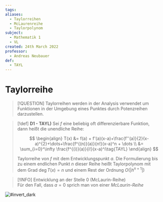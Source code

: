```yaml
---
tags: 
aliases:
  - Taylorreihen
  - McLaurenreihe
  - Taylorpolynom
subject:
  - Mathematik 1
  - VL
created: 24th March 2022
professor:
  - Andreas Neubauer
def:
  - TAYL
---
```


# Taylorreihe

> [!QUESTION] Taylorreihen werden in der Analysis verwendet um Funktionen in der Umgebung eines Punktes durch Potenzreihen darzustellen.

> [!def] **D1 - TAYL)** Sei $f$ eine beliebig oft differenzierbare Funktion, dann heißt die unendliche Reihe:
>
> $$
> \begin{align}
> T(x) &= f(a) + f'(a)(x-a)+\frac{f''(a)}{2}(x-a)^{2}+\dots+\frac{f^{(n)}(a)}{n!}(x-a)^n + \dots \\
> &= \sum_{i=0}^\infty \frac{f^{(i)}(a)}{i!}(x-a)^i\tag{TAYL}
> \end{align}
> $$
>
> Taylorreihe von $f$ mit dem Entwicklungspunkt $a$.
> Die Formulierung bis zu einem endlichen Punkt $n$ dieser Reihe heißt Taylorpolynom mit dem Grad $\deg T(x)=n$ und einem Rest der Ordnung $O(\lvert h^{n+1} \rvert)$

> [!INFO] Entwicklung an der Stelle 0 (McLaurin-Reihe)  
> Für den Fall, dass $a=0$ sprich man von einer *McLaurin-Reihe*

![#invert_dark](taylor.png)
